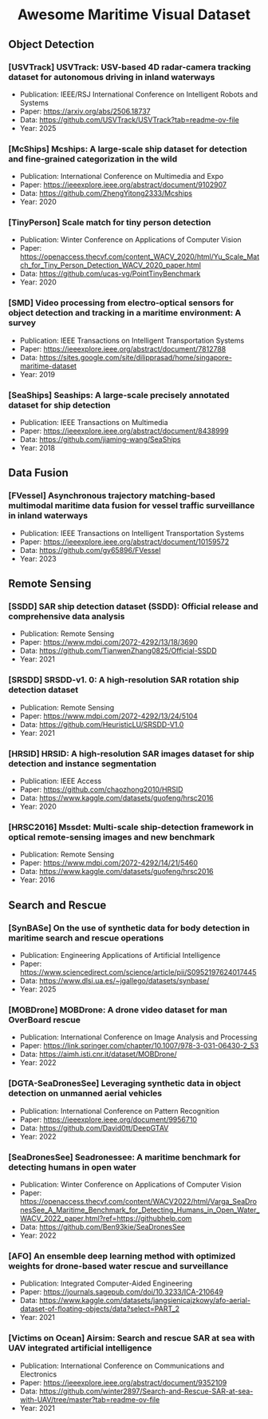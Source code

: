  # <p align=center> Awesome Maritime Visual Dataset</p>

## Object Detection

### [USVTrack] USVTrack: USV-based 4D radar-camera tracking dataset for autonomous driving in inland waterways
- Publication: IEEE/RSJ International Conference on Intelligent Robots and Systems
- Paper: https://arxiv.org/abs/2506.18737
- Data: https://github.com/USVTrack/USVTrack?tab=readme-ov-file
- Year: 2025

### [McShips] Mcships: A large-scale ship dataset for detection and fine-grained categorization in the wild
- Publication: International Conference on Multimedia and Expo
- Paper: https://ieeexplore.ieee.org/abstract/document/9102907
- Data: https://github.com/ZhengYitong2333/Mcships
- Year: 2020

### [TinyPerson] Scale match for tiny person detection
- Publication: Winter Conference on Applications of Computer Vision
- Paper: https://openaccess.thecvf.com/content_WACV_2020/html/Yu_Scale_Match_for_Tiny_Person_Detection_WACV_2020_paper.html
- Data: https://github.com/ucas-vg/PointTinyBenchmark
- Year: 2020

### [SMD] Video processing from electro-optical sensors for object detection and tracking in a maritime environment: A survey
- Publication:  IEEE Transactions on Intelligent Transportation Systems
- Paper: https://ieeexplore.ieee.org/abstract/document/7812788
- Data: https://sites.google.com/site/dilipprasad/home/singapore-maritime-dataset
- Year: 2019

### [SeaShips] Seaships: A large-scale precisely annotated dataset for ship detection
- Publication: IEEE Transactions on Multimedia
- Paper: https://ieeexplore.ieee.org/abstract/document/8438999
- Data: https://github.com/jiaming-wang/SeaShips
- Year: 2018



## Data Fusion

### [FVessel] Asynchronous trajectory matching-based multimodal maritime data fusion for vessel traffic surveillance in inland waterways
- Publication: IEEE Transactions on Intelligent Transportation Systems
- Paper: https://ieeexplore.ieee.org/abstract/document/10159572
- Data: https://github.com/gy65896/FVessel
- Year: 2023

## Remote Sensing

### [SSDD] SAR ship detection dataset (SSDD): Official release and comprehensive data analysis
- Publication: Remote Sensing
- Paper: https://www.mdpi.com/2072-4292/13/18/3690
- Data: https://github.com/TianwenZhang0825/Official-SSDD
- Year: 2021

### [SRSDD] SRSDD-v1. 0: A high-resolution SAR rotation ship detection dataset
- Publication: Remote Sensing
- Paper: https://www.mdpi.com/2072-4292/13/24/5104
- Data: https://github.com/HeuristicLU/SRSDD-V1.0
- Year: 2021

### [HRSID] HRSID: A high-resolution SAR images dataset for ship detection and instance segmentation
- Publication: IEEE Access
- Paper: https://github.com/chaozhong2010/HRSID
- Data: https://www.kaggle.com/datasets/guofeng/hrsc2016
- Year: 2020

### [HRSC2016] Mssdet: Multi-scale ship-detection framework in optical remote-sensing images and new benchmark
- Publication: Remote Sensing
- Paper: https://www.mdpi.com/2072-4292/14/21/5460
- Data: https://www.kaggle.com/datasets/guofeng/hrsc2016
- Year: 2016

## Search and Rescue

### [SynBASe] On the use of synthetic data for body detection in maritime search and rescue operations
- Publication: Engineering Applications of Artificial Intelligence
- Paper: https://www.sciencedirect.com/science/article/pii/S0952197624017445
- Data: https://www.dlsi.ua.es/~jgallego/datasets/synbase/
- Year: 2025

### [MOBDrone] MOBDrone: A drone video dataset for man OverBoard rescue
- Publication: International Conference on Image Analysis and Processing
- Paper: https://link.springer.com/chapter/10.1007/978-3-031-06430-2_53
- Data: https://aimh.isti.cnr.it/dataset/MOBDrone/
- Year: 2022

### [DGTA-SeaDronesSee] Leveraging synthetic data in object detection on unmanned aerial vehicles
- Publication: International Conference on Pattern Recognition
- Paper: https://ieeexplore.ieee.org/document/9956710
- Data: https://github.com/David0tt/DeepGTAV
- Year: 2022

### [SeaDronesSee] Seadronessee: A maritime benchmark for detecting humans in open water
- Publication: Winter Conference on Applications of Computer Vision
- Paper: https://openaccess.thecvf.com/content/WACV2022/html/Varga_SeaDronesSee_A_Maritime_Benchmark_for_Detecting_Humans_in_Open_Water_WACV_2022_paper.html?ref=https://githubhelp.com
- Data: https://github.com/Ben93kie/SeaDronesSee
- Year: 2022

### [AFO] An ensemble deep learning method with optimized weights for drone-based water rescue and surveillance
- Publication: Integrated Computer-Aided Engineering
- Paper: https://journals.sagepub.com/doi/10.3233/ICA-210649
- Data: https://www.kaggle.com/datasets/jangsienicajzkowy/afo-aerial-dataset-of-floating-objects/data?select=PART_2
- Year: 2021

### [Victims on Ocean] Airsim: Search and rescue SAR at sea with UAV integrated artificial intelligence
- Publication: International Conference on Communications and Electronics
- Paper: https://ieeexplore.ieee.org/abstract/document/9352109
- Data: https://github.com/winter2897/Search-and-Rescue-SAR-at-sea-with-UAV/tree/master?tab=readme-ov-file
- Year: 2021
